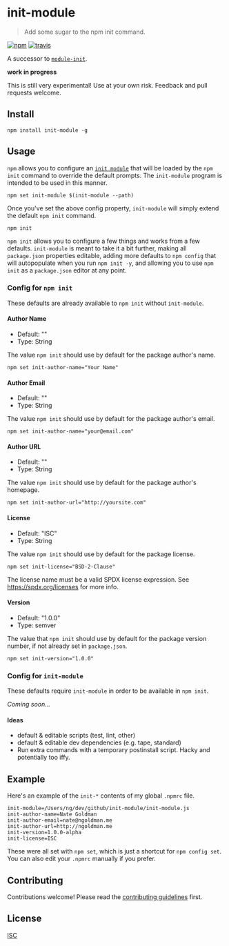 # init-module

> Add some sugar to the npm init command.

[![npm][npm-image]][npm-url]
[![travis][travis-image]][travis-url]

[npm-image]: https://img.shields.io/npm/v/init-module.svg?style=flat-square
[npm-url]: https://www.npmjs.com/package/init-module
[travis-image]: https://img.shields.io/travis/ngoldman/init-module.svg?style=flat-square
[travis-url]: https://travis-ci.org/ngoldman/init-module

A successor to [`module-init`](https://github.com/ngoldman/module-init).

**work in progress**

This is still very experimental! Use at your own risk. Feedback and pull requests welcome.

## Install

```
npm install init-module -g
```

## Usage

`npm` allows you to configure an [`init module`](https://docs.npmjs.com/misc/config#init-module) that will be loaded by the `npm init` command to override the default prompts. The `init-module` program is intended to be used in this manner.

```
npm set init-module $(init-module --path)
```

Once you've set the above config property, `init-module` will simply extend the default `npm init` command.

```
npm init
```

`npm init` allows you to configure a few things and works from a few defaults. `init-module` is meant to take it a bit further, making all `package.json` properties editable, adding more defaults to `npm config` that will autopopulate when you run `npm init -y`, and allowing you to use `npm init` as a `package.json` editor at any point.

### Config for `npm init`

These defaults are already available to `npm init` without `init-module`.

#### Author Name

- Default: ""
- Type: String

The value `npm init` should use by default for the package author's name.

```
npm set init-author-name="Your Name"
```

#### Author Email

- Default: ""
- Type: String

The value `npm init` should use by default for the package author's email.

```
npm set init-author-name="your@email.com"
```

#### Author URL

- Default: ""
- Type: String

The value `npm init` should use by default for the package author's homepage.

```
npm set init-author-url="http://yoursite.com"
```

#### License

- Default: "ISC"
- Type: String

The value `npm init` should use by default for the package license.

```
npm set init-license="BSD-2-Clause"
```

The license name must be a valid SPDX license expression. See https://spdx.org/licenses for more info.

#### Version

- Default: "1.0.0"
- Type: semver

The value that `npm init` should use by default for the package version number, if not already set in `package.json`.

```
npm set init-version="1.0.0"
```

### Config for `init-module`

These defaults require `init-module` in order to be available in `npm init`.

*Coming soon...*

#### Ideas

- default & editable scripts (test, lint, other)
- default & editable dev dependencies (e.g. tape, standard)
- Run extra commands with a temporary postinstall script. Hacky and potentially too iffy.

## Example

Here's an example of the `init-*` contents of my global `.npmrc` file.

```
init-module=/Users/ng/dev/github/init-module/init-module.js
init-author-name=Nate Goldman
init-author-email=nate@ngoldman.me
init-author-url=http://ngoldman.me
init-version=1.0.0-alpha
init-license=ISC
```

These were all set with `npm set`, which is just a shortcut for `npm config set`. You can also edit your `.npmrc` manually if you prefer.

## Contributing

Contributions welcome! Please read the [contributing guidelines](CONTRIBUTING.md) first.

## License

[ISC](LICENSE)
